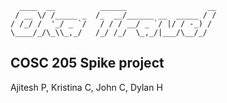 ```
  ____  __          ______                  __
 / __ \/ /_____ _  /_  __/______ __  _____ / /
/ /_/ /  '_/ _ `/   / / / __/ _ `/ |/ / -_) / 
\____/_/\_\\_,_/   /_/ /_/  \_,_/|___/\__/_/  
``` 

## COSC 205 Spike project


Ajitesh P, Kristina C, John C, Dylan H
